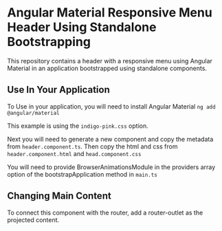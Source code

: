 # Angular Material Responsive Menu Header Using Standalone Bootstrapping

This repository contains a header with a responsive menu using Angular Material in an application bootstrapped using standalone components.

## Use In Your Application

To Use in your application, you will need to install Angular Material
`ng add @angular/material`

This example is using the `indigo-pink.css` option.

Next you will need to generate a new component and copy the metadata from `header.component.ts`. Then copy the html and css from `header.component.html` and `head.component.css`

You will need to provide BrowserAnimationsModule in the providers array option of the bootstrapApplication method in `main.ts`

## Changing Main Content

To connect this component with the router, add a router-outlet as the projected content.
